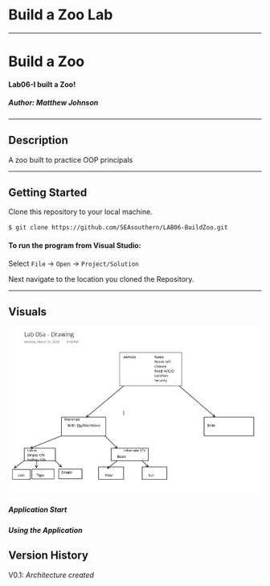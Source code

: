 # Build a Zoo Lab
----------------------------

# Build a Zoo
#### Lab06-I built a Zoo!
##### *Author: Matthew Johnson*

----------------------------

## Description
A zoo built to practice OOP principals

----------------------------

## Getting Started
Clone this repository to your local machine.
```
$ git clone https://github.com/SEAsouthern/LAB06-BuildZoo.git
```
#### To run the program from Visual Studio:
Select ```File``` -> ```Open``` -> ```Project/Solution```

Next navigate to the location you cloned the Repository.



----------------------------

## Visuals
***![Zoo Diagram](/LAB06-BuildZoon/Images/Lab06image.jpg?raw=true "ZooDiagram")***

##### Application Start

##### Using the Application


## Version History

V0.1: *Architecture created*
